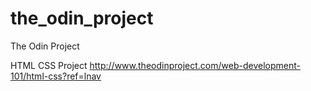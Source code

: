 # the_odin_project
The Odin Project

HTML CSS Project
http://www.theodinproject.com/web-development-101/html-css?ref=lnav
